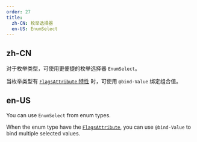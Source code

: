 ```yaml
---
order: 27
title:
  zh-CN: 枚举选择器
  en-US: EnumSelect
---
```


## zh-CN

对于枚举类型，可使用更便捷的枚举选择器 `EnumSelect`。

当枚举类型有 [`FlagsAttribute` 特性](https://learn.microsoft.com/en-us/dotnet/csharp/language-reference/builtin-types/enum?WT.mc_id=DT-MVP-5003987#enumeration-types-as-bit-flags) 时，可使用 `@bind-Value` 绑定组合值。

## en-US

You can use `EnumSelect` from enum types. 

When the enum type have the [`FlagsAttribute`](https://learn.microsoft.com/en-us/dotnet/csharp/language-reference/builtin-types/enum?WT.mc_id=DT-MVP-5003987#enumeration-types-as-bit-flags), you can use `@bind-Value` to bind multiple selected values.
